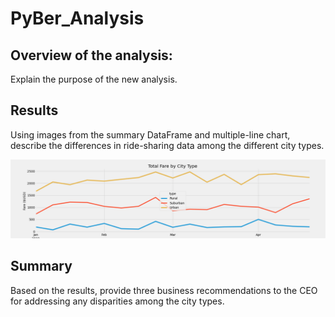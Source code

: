 # PyBer_Analysis
## Overview of the analysis: 
Explain the purpose of the new analysis.



## Results
Using images from the summary DataFrame and multiple-line chart, describe the differences in ride-sharing data among the different city types.

![multiple-line chart of total fares for each city type](/analysis/Fig8.png)

## Summary
Based on the results, provide three business recommendations to the CEO for addressing any disparities among the city types.
